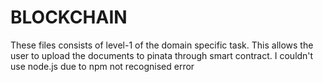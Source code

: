 # BLOCKCHAIN
These files consists of level-1 of the domain specific task.  This allows the user to upload the documents to pinata through smart contract. I couldn't use node.js due to npm not recognised error
